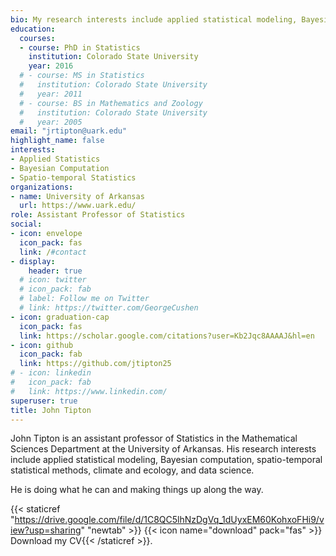 ```yaml
---
bio: My research interests include applied statistical modeling, Bayesian computation, Spatio-temporal statistics, ecology, and climate
education:
  courses:
  - course: PhD in Statistics
    institution: Colorado State University
    year: 2016
  # - course: MS in Statistics
  #   institution: Colorado State University 
  #   year: 2011
  # - course: BS in Mathematics and Zoology
  #   institution: Colorado State University
  #   year: 2005
email: "jrtipton@uark.edu"
highlight_name: false
interests:
- Applied Statistics
- Bayesian Computation
- Spatio-temporal Statistics
organizations:
- name: University of Arkansas
  url: https://www.uark.edu/
role: Assistant Professor of Statistics
social:
- icon: envelope
  icon_pack: fas
  link: /#contact
- display:
    header: true
  # icon: twitter
  # icon_pack: fab
  # label: Follow me on Twitter
  # link: https://twitter.com/GeorgeCushen
- icon: graduation-cap
  icon_pack: fas
  link: https://scholar.google.com/citations?user=Kb2Jqc8AAAAJ&hl=en
- icon: github
  icon_pack: fab
  link: https://github.com/jtipton25
# - icon: linkedin
#   icon_pack: fab
#   link: https://www.linkedin.com/
superuser: true
title: John Tipton
---
```


John Tipton is an assistant professor of Statistics in the Mathematical Sciences Department at the University of Arkansas. His research interests include applied statistical modeling, Bayesian computation, spatio-temporal statistical methods, climate and ecology, and data science. 

He is doing what he can and making things up along the way.


{{< staticref "https://drive.google.com/file/d/1C8QC5lhNzDgVq_1dUyxEM60KohxoFHi9/view?usp=sharing" "newtab" >}} {{< icon name="download" pack="fas" >}} Download my CV{{< /staticref >}}.
